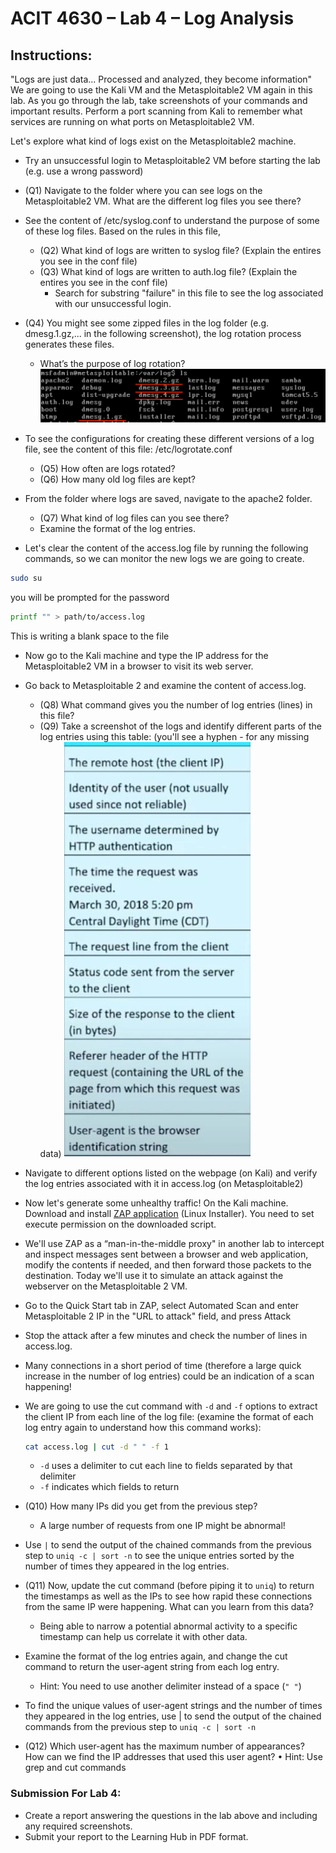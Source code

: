 # ACIT 4630 – Lab 4 – Log Analysis

## Instructions: 
"Logs are just data... Processed and analyzed, they become information" 
We are going to use the Kali VM and the Metasploitable2 VM again in this lab. As you go through the lab, take screenshots of your commands and important results. 
Perform a port scanning from Kali to remember what services are running on what ports on Metasploitable2 VM. 

Let's explore what kind of logs exist on the Metasploitable2 machine. 
- Try an unsuccessful login to Metasploitable2 VM before starting the lab (e.g. use a wrong password) 
- (Q1) Navigate to the folder where you can see logs on the Metasploitable2 VM. What are the different log files you see there? 
- See the content of /etc/syslog.conf to understand the purpose of some of these log files. Based on the rules in this file,
    - (Q2) What kind of logs are written to syslog file? (Explain the entires you see in the conf file) 
    - (Q3) What kind of logs are written to auth.log file? (Explain the entires you see in the conf file)
        - Search for substring "failure" in this file to see the log associated with our unsuccessful login.
- (Q4) You might see some zipped files in the log folder (e.g. dmesg.1.gz,... in the following screenshot), the log rotation process generates these files.
    - What’s the purpose of log rotation? 
    ![Log Rotation](images/lab4-fig-1.png)

- To see the configurations for creating these different versions of a log file, see the content of this file: /etc/logrotate.conf
    - (Q5) How often are logs rotated?
    - (Q6) How many old log files are kept?
- From the folder where logs are saved, navigate to the apache2 folder.
    - (Q7) What kind of log files can you see there?
    - Examine the format of the log entries. 
- Let's clear the content of the access.log file by running the following commands, so we can monitor the new logs we are going to create.
```sh
sudo su
```
you will be prompted for the password
```sh
printf "" > path/to/access.log
```
This is writing a blank space to the file
- Now go to the Kali machine and type the IP address for the Metasploitable2 VM in a browser to visit its web server. 
- Go back to Metasploitable 2 and examine the content of access.log.
    - (Q8) What command gives you the number of log entries (lines) in this file? 
    - (Q9) Take a screenshot of the logs and identify different parts of the log entries using this table: (you'll see a hyphen - for any missing data) 
    ![Log Entry Table](images/lab4-fig-2.jpg)

- Navigate to different options listed on the webpage (on Kali) and verify the log entries associated with it in access.log (on Metasploitable2) 
- Now let's generate some unhealthy traffic! On the Kali machine. Download and install [ZAP application](https://www.zaproxy.org/getting-started/) (Linux Installer). You need to set execute permission on the downloaded script.
- We'll use ZAP as a “man-in-the-middle proxy" in another lab to intercept and inspect messages sent between a browser and web application, modify the contents if needed, and then forward those packets to the destination. Today we'll use it to simulate an attack against the webserver on the Metasploitable 2 VM. 
- Go to the Quick Start tab in ZAP, select Automated Scan and enter Metasploitable 2 IP in the "URL to attack" field, and press Attack 
- Stop the attack after a few minutes and check the number of lines in access.log.
- Many connections in a short period of time (therefore a large quick increase in the number of log entries) could be an indication of a scan happening!
- We are going to use the cut command with `-d` and `-f` options to extract the client IP from each line of the log file: (examine the format of each log entry again to understand how this command works):
    ```sh
    cat access.log | cut -d " " -f 1
    ```
    - `-d` uses a delimiter to cut each line to fields separated by that delimiter
    - `-f` indicates which fields to return
- (Q10) How many IPs did you get from the previous step?
    - A large number of requests from one IP might be abnormal! 
- Use `|` to send the output of the chained commands from the previous step to `uniq -c | sort -n` to see the unique entries sorted by the number of times they appeared in the log entries. 
- (Q11) Now, update the cut command (before piping it to `uniq`) to return the timestamps as well as the IPs to see how rapid these connections from the same IP were happening. What can you learn from this data?
    - Being able to narrow a potential abnormal activity to a specific timestamp can help us correlate it with other data.
- Examine the format of the log entries again, and change the cut command to return the user-agent string from each log entry.
    - Hint: You need to use another delimiter instead of a space (`" "`) 
- To find the unique values of user-agent strings and the number of times they appeared in the log entries, use | to send the output of the chained commands from the previous step to `uniq -c | sort -n` 
- (Q12) Which user-agent has the maximum number of appearances? How can we find the IP addresses that used this user agent?
•	Hint: Use grep and cut commands

### Submission For Lab 4: 
- Create a report answering the questions in the lab above and including any required screenshots. 
- Submit your report to the Learning Hub in PDF format.

